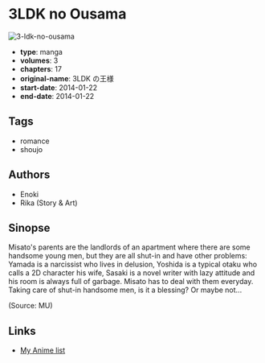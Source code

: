 # 3LDK no Ousama

![3-ldk-no-ousama](https://cdn.myanimelist.net/images/manga/3/166739.jpg)

-   **type**: manga
-   **volumes**: 3
-   **chapters**: 17
-   **original-name**: 3LDK の王様
-   **start-date**: 2014-01-22
-   **end-date**: 2014-01-22

## Tags

-   romance
-   shoujo

## Authors

-   Enoki
-   Rika (Story & Art)

## Sinopse

Misato's parents are the landlords of an apartment where there are some handsome young men, but they are all shut-in and have other problems: Yamada is a narcissist who lives in delusion, Yoshida is a typical otaku who calls a 2D character his wife, Sasaki is a novel writer with lazy attitude and his room is always full of garbage. Misato has to deal with them everyday. Taking care of shut-in handsome men, is it a blessing? Or maybe not...

(Source: MU)

## Links

-   [My Anime list](https://myanimelist.net/manga/94089/3LDK_no_Ousama)

